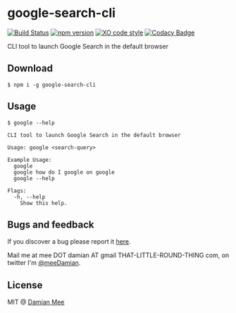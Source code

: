 # google-search-cli
[![Build Status](https://travis-ci.org/chester1000/google-search-cli.svg?branch=master)](https://travis-ci.org/chester1000/google-search-cli) [![npm version](https://badge.fury.io/js/google-search-cli.svg)](https://badge.fury.io/js/google-search-cli) [![XO code style](https://img.shields.io/badge/code_style-XO-5ed9c7.svg)](https://github.com/sindresorhus/xo) [![Codacy Badge](https://api.codacy.com/project/badge/grade/e9aafe00c52f45cf978fce3de2f638ad)](https://www.codacy.com/app/meeDamian/google-search-cli)


CLI tool to launch Google Search in the default browser

## Download

```
$ npm i -g google-search-cli
```

## Usage

```
$ google --help

CLI tool to launch Google Search in the default browser

Usage: google <search-query>

Example Usage:
  google
  google how do I google on google
  google --help

Flags:
  -h, --help
    Show this help.
```

## Bugs and feedback

If you discover a bug please report it [here](https://github.com/chester1000/google-search-cli/issues/new).

Mail me at mee DOT damian AT gmail THAT-LITTLE-ROUND-THING com, on twitter I'm [@meeDamian](http://twitter.com/meedamian).


## License

MIT @ [Damian Mee](https://meedamian.com)
